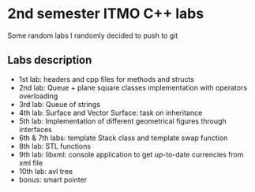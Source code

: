 # 2nd semester ITMO C++ labs
Some random labs I randomly decided to push to git 

## Labs description
- 1st lab: headers and cpp files for methods and structs
- 2nd lab: Queue + plane square classes implementation with operators overloading
- 3rd lab: Queue of strings
- 4th lab: Surface and Vector Surface: task on inheritance
- 5th lab: Implementation of different geometrical figures through interfaces
- 6th & 7th labs: template Stack class and template swap function
- 8th lab: STL functions
- 9th lab: libxml: console application to get up-to-date currencies from xml file
- 10th lab: avl tree
- bonus: smart pointer
